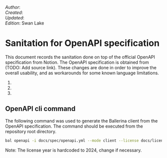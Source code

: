 _Author_: <!-- TODO: Add author name --> \
_Created_: <!-- TODO: Add date --> \
_Updated_: <!-- TODO: Add date --> \
_Edition_: Swan Lake

# Sanitation for OpenAPI specification

This document records the sanitation done on top of the official OpenAPI specification from Notion.
The OpenAPI specification is obtained from (TODO: Add source link).
These changes are done in order to improve the overall usability, and as workarounds for some known language limitations.

[//]: # "TODO: Add sanitation details"

1.
2.
3.

## OpenAPI cli command

The following command was used to generate the Ballerina client from the OpenAPI specification. The command should be executed from the repository root directory.

```bash
bal openapi -i docs/spec/openapi.yml --mode client --license docs/license.txt -o ballerina
```

Note: The license year is hardcoded to 2024, change if necessary.
